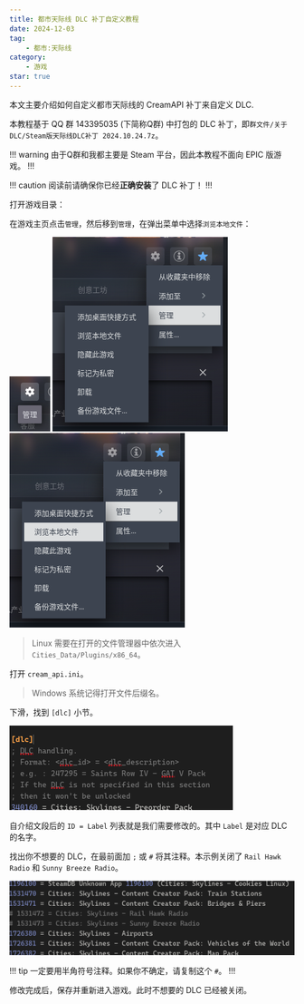 ```yaml
---
title: 都市天际线 DLC 补丁自定义教程
date: 2024-12-03
tag: 
    - 都市:天际线
category:
    - 游戏
star: true
---
```

本文主要介绍如何自定义都市天际线的 CreamAPI 补丁来自定义 DLC.
<!-- more -->

本教程基于 QQ 群 143395035 (下简称Q群) 中打包的 DLC 补丁，即`群文件/关于DLC/Steam版天际线DLC补丁 2024.10.24.7z`。

!!! warning
由于Q群和我都主要是 Steam 平台，因此本教程不面向 EPIC 版游戏。
!!!

!!! caution
阅读前请确保你已经**正确安装**了 DLC 补丁！
!!!

打开游戏目录：

在游戏主页点击`管理`，然后移到`管理`，在弹出菜单中选择`浏览本地文件`：

![](cream_api/1.png)
![](cream_api/2.png)
![](cream_api/3.png)

> Linux 需要在打开的文件管理器中依次进入 `Cities_Data/Plugins/x86_64`。

打开 `cream_api.ini`。

> Windows 系统记得打开文件后缀名。

下滑，找到 `[dlc]` 小节。

![](cream_api/dlc_section.png)

自介绍文段后的 `ID = Label` 列表就是我们需要修改的。其中 `Label` 是对应 DLC 的名字。

找出你不想要的 DLC，在最前面加 `;` 或 `#` 将其注释。本示例关闭了 `Rail Hawk Radio` 和 `Sunny Breeze Radio`。

![](cream_api/off.png)

!!! tip
一定要用半角符号注释。如果你不确定，请复制这个 `#`。
!!!

修改完成后，保存并重新进入游戏。此时不想要的 DLC 已经被关闭。